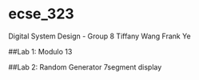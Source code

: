 # ecse_323
Digital System Design - Group 8
Tiffany Wang
Frank Ye

##Lab 1: 
Modulo 13 

##Lab 2: 
Random Generator 
7segment display